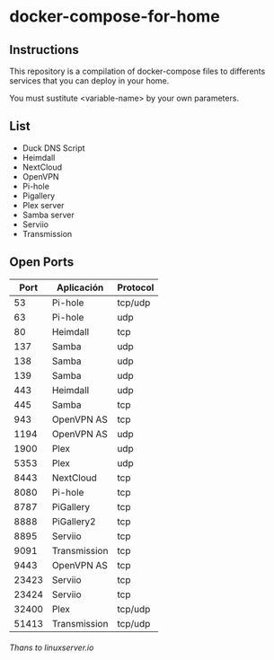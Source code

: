 # docker-compose-for-home

## Instructions

This repository is a compilation of docker-compose files to differents services that you can deploy in your home.

You must sustitute \<variable-name> by your own parameters.

## List

* Duck DNS Script
* Heimdall
* NextCloud
* OpenVPN
* Pi-hole
* Pigallery
* Plex server
* Samba server
* Serviio
* Transmission

## Open Ports

| Port  | Aplicación   | Protocol |
|-------|--------------|----------|
| 53    | Pi-hole      | tcp/udp  |
| 63    | Pi-hole      | udp      |
| 80    | Heimdall     | tcp      |
| 137   | Samba        | udp      |
| 138   | Samba        | udp      |
| 139   | Samba        | udp      |
| 443   | Heimdall     | udp      |
| 445   | Samba        | tcp      |
| 943   | OpenVPN AS   | tcp      |
| 1194  | OpenVPN AS   | udp      |
| 1900  | Plex         | udp      |
| 5353  | Plex         | udp      |
| 8443  | NextCloud    | tcp      |
| 8080  | Pi-hole      | tcp      |
| 8787  | PiGallery    | tcp      |
| 8888  | PiGallery2   | tcp      |
| 8895  | Serviio      | tcp      |
| 9091  | Transmission | tcp      |
| 9443  | OpenVPN AS   | tcp      |
| 23423 | Serviio      | tcp      |
| 23424 | Serviio      | tcp      |
| 32400 | Plex         | tcp/udp  |
| 51413 | Transmission | tcp/udp  |


###### Thans to linuxserver.io